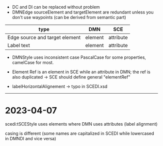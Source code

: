 * DC and DI can be replaced without problem
* DMNEdge sourceElement and targetElement are redundant unless you don't use waypoints (can be derived from semantic part)

|       type      |      DMN     |      SCE     |
| --------------- | ------------ | ------------ |
| Edge source and target element | element | attribute |
| Label text | element | attribute |

* DMNStyle uses inconsistent case PascalCase for some properties, camelCase for most.
* Element Ref is an element in SCE while an attribute in DMN; the ref is also duplicated -> SCE should define general "elementRef"

* labelHorizontalAlignement -> typo in SCEDI.xsd


---

# 2023-04-07

scedi:tSCEStyle uses elements where DMN uses attributes (label alignment)

casing is different (some names are capitalized in SCEDI while lowercased in DMNDI and vice versa)